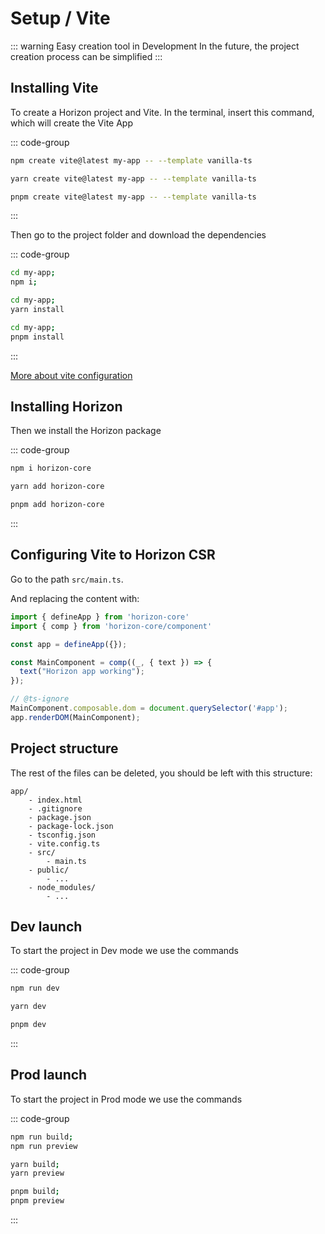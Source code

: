 # Setup / Vite

::: warning Easy creation tool in Development
In the future, the project creation process can be simplified
:::


## Installing Vite

To create a Horizon project and Vite. In the terminal, insert this command, which will create the Vite App

::: code-group
```bash [npm]
npm create vite@latest my-app -- --template vanilla-ts
```

``` bash [yarn]
yarn create vite@latest my-app -- --template vanilla-ts
```

``` bash [pnpm]
pnpm create vite@latest my-app -- --template vanilla-ts
```
:::

Then go to the project folder and download the dependencies

::: code-group
```bash [npm]
cd my-app;
npm i;
```

``` bash [yarn]
cd my-app;
yarn install
```

``` bash [pnpm]
cd my-app;
pnpm install
```
:::

[More about vite configuration](https://vite.dev/guide/)

## Installing Horizon

Then we install the Horizon package

::: code-group
```bash [npm]
npm i horizon-core
```

``` bash [yarn]
yarn add horizon-core
```

``` bash [pnpm]
pnpm add horizon-core
```
:::

## Configuring Vite to Horizon CSR

Go to the path `src/main.ts`.

And replacing the content with:

```ts
import { defineApp } from 'horizon-core'
import { comp } from 'horizon-core/component'

const app = defineApp({});

const MainComponent = comp((_, { text }) => {
  text("Horizon app working");
});

// @ts-ignore
MainComponent.composable.dom = document.querySelector('#app');
app.renderDOM(MainComponent);
```

## Project structure

The rest of the files can be deleted, you should be left with this structure:

```dir
app/
    - index.html
    - .gitignore
    - package.json
    - package-lock.json
    - tsconfig.json
    - vite.config.ts
    - src/
        - main.ts
    - public/
        - ...
    - node_modules/
        - ...
```

## Dev launch

To start the project in Dev mode we use the commands

::: code-group
```bash [npm]
npm run dev
```

``` bash [yarn]
yarn dev
```

``` bash [pnpm]
pnpm dev
```
:::


## Prod launch

To start the project in Prod mode we use the commands

::: code-group
```bash [npm]
npm run build;
npm run preview
```

``` bash [yarn]
yarn build;
yarn preview
```

``` bash [pnpm]
pnpm build;
pnpm preview
```
:::